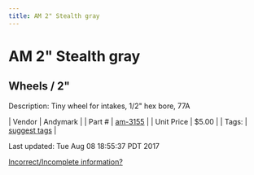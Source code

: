 ```yaml
---
title: AM 2" Stealth gray
---
```


# AM 2" Stealth gray
## Wheels / 2"
Description: 	Tiny wheel for intakes, 1/2" hex bore, 77A 

| Vendor | Andymark | 
| Part # | [am-3155](https://www.andymark.com/product-p/am-3155.htm) | 
| Unit Price | $5.00 | 
| Tags: | [suggest tags](https://docs.google.com/forms/d/e/1FAIpQLSeWyY8v3RgOty-MyWmh9U0iivNYN_molChYyS-0U-o-kOAv_g/viewform) | 

Last updated: Tue Aug 08 18:55:37 PDT 2017

 [Incorrect/Incomplete information?](https://docs.google.com/forms/d/e/1FAIpQLSeWyY8v3RgOty-MyWmh9U0iivNYN_molChYyS-0U-o-kOAv_g/viewform)